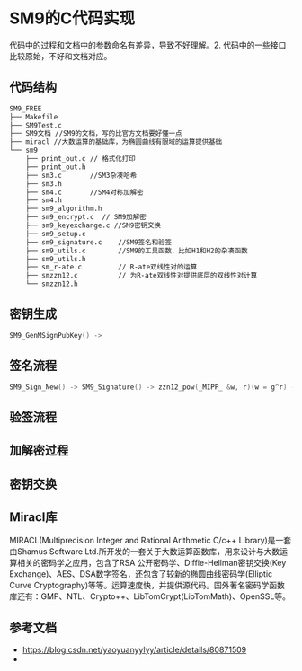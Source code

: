 # SM9的C代码实现

代码中的过程和文档中的参数命名有差异，导致不好理解。2. 代码中的一些接口比较原始，不好和文档对应。

## 代码结构

```bash
SM9_FREE
├── Makefile
├── SM9Test.c
├── SM9文档 //SM9的文档，写的比官方文档要好懂一点
├── miracl //大数运算的基础库，为椭圆曲线有限域的运算提供基础
└── sm9
    ├── print_out.c // 格式化打印
    ├── print_out.h
    ├── sm3.c       //SM3杂凑哈希
    ├── sm3.h       
    ├── sm4.c       //SM4对称加解密
    ├── sm4.h
    ├── sm9_algorithm.h  
    ├── sm9_encrypt.c  // SM9加解密
    ├── sm9_keyexchange.c //SM9密钥交换
    ├── sm9_setup.c
    ├── sm9_signature.c    //SM9签名和验签
    ├── sm9_utils.c        //SM9的工具函数，比如H1和H2的杂凑函数
    ├── sm9_utils.h
    ├── sm_r-ate.c         // R-ate双线性对的运算
    ├── smzzn12.c          // 为R-ate双线性对提供底层的双线性对计算
    └── smzzn12.h
```



## 密钥生成

```C++
SM9_GenMSignPubKey() -> 
```



## 签名流程

```c++
SM9_Sign_New() -> SM9_Signature() -> zzn12_pow(_MIPP_ &w, r)(w = g^r) ->  Hfun()(h = H2(M||w, N)) 杂凑函数 -> subtract()(r-h) -> divide(_MIPP_ r, sm9n, sm9n) (l = (r-h)modN) 
```



## 验签流程



## 加解密过程



## 密钥交换





## Miracl库

MIRACL(Multiprecision Integer and Rational Arithmetic C/c++ Library)是一套由Shamus Software Ltd.所开发的一套关于大数运算函数库，用来设计与大数运算相关的密码学之应用，包含了RSA 公开密码学、Diffie-Hellman密钥交换(Key Exchange)、AES、DSA数字签名，还包含了较新的椭圆曲线密码学(Elliptic Curve Cryptography)等等。运算速度快，并提供源代码。国外著名密码学函数库还有：GMP、NTL、Crypto++、LibTomCrypt(LibTomMath)、OpenSSL等。



## 参考文档

* https://blog.csdn.net/yaoyuanyylyy/article/details/80871509
* 
